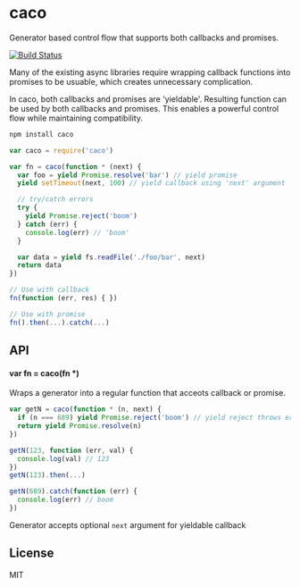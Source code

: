 # caco

Generator based control flow that supports both callbacks and promises.

[![Build Status](https://travis-ci.org/cshum/caco.svg?branch=master)](https://travis-ci.org/cshum/caco)

Many of the existing async libraries require wrapping callback functions into promises to be usuable, which creates unnecessary complication. 

In caco, both callbacks and promises are 'yieldable'. 
Resulting function can be used by both callbacks and promises. 
This enables a powerful control flow while maintaining compatibility.

```bash
npm install caco
```

```js
var caco = require('caco')

var fn = caco(function * (next) {
  var foo = yield Promise.resolve('bar') // yield promise
  yield setTimeout(next, 100) // yield callback using 'next' argument

  // try/catch errors
  try {
    yield Promise.reject('boom')
  } catch (err) {
    console.log(err) // 'boom'
  }

  var data = yield fs.readFile('./foo/bar', next)
  return data
})

// Use with callback
fn(function (err, res) { })

// Use with promise
fn().then(...).catch(...)
```

## API

#### var fn = caco(fn *)

Wraps a generator into a regular function that acceots callback or promise.

```js
var getN = caco(function * (n, next) {
  if (n === 689) yield Promise.reject('boom') // yield reject throws error
  return yield Promise.resolve(n)
})

getN(123, function (err, val) {
  console.log(val) // 123
})
getN(123).then(...)

getN(689).catch(function (err) {
  console.log(err) // boom
})
```

Generator accepts optional `next` argument for yieldable callback

## License

MIT
